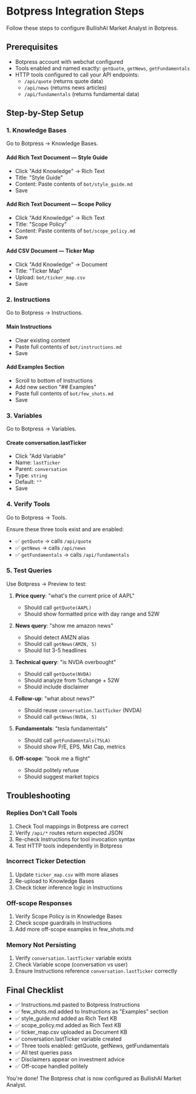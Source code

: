 # Botpress Integration Steps

Follow these steps to configure BullishAI Market Analyst in Botpress.

## Prerequisites

- Botpress account with webchat configured
- Tools enabled and named exactly: `getQuote`, `getNews`, `getFundamentals`
- HTTP tools configured to call your API endpoints:
  - `/api/quote` (returns quote data)
  - `/api/news` (returns news articles)
  - `/api/fundamentals` (returns fundamental data)

## Step-by-Step Setup

### 1. Knowledge Bases

Go to Botpress → Knowledge Bases.

#### Add Rich Text Document — Style Guide
- Click "Add Knowledge" → Rich Text
- Title: "Style Guide"
- Content: Paste contents of `bot/style_guide.md`
- Save

#### Add Rich Text Document — Scope Policy  
- Click "Add Knowledge" → Rich Text
- Title: "Scope Policy"
- Content: Paste contents of `bot/scope_policy.md`
- Save

#### Add CSV Document — Ticker Map
- Click "Add Knowledge" → Document
- Title: "Ticker Map"
- Upload: `bot/ticker_map.csv`
- Save

### 2. Instructions

Go to Botpress → Instructions.

#### Main Instructions
- Clear existing content
- Paste full contents of `bot/instructions.md`
- Save

#### Add Examples Section
- Scroll to bottom of Instructions
- Add new section "## Examples"
- Paste full contents of `bot/few_shots.md`
- Save

### 3. Variables

Go to Botpress → Variables.

#### Create conversation.lastTicker
- Click "Add Variable"
- Name: `lastTicker`
- Parent: `conversation`
- Type: `string`
- Default: `""`
- Save

### 4. Verify Tools

Go to Botpress → Tools.

Ensure these three tools exist and are enabled:
- ✅ `getQuote` → calls `/api/quote`
- ✅ `getNews` → calls `/api/news`
- ✅ `getFundamentals` → calls `/api/fundamentals`

### 5. Test Queries

Use Botpress → Preview to test:

1. **Price query**: "what's the current price of AAPL"
   - Should call `getQuote(AAPL)`
   - Should show formatted price with day range and 52W

2. **News query**: "show me amazon news"
   - Should detect AMZN alias
   - Should call `getNews(AMZN, 5)`
   - Should list 3-5 headlines

3. **Technical query**: "is NVDA overbought"
   - Should call `getQuote(NVDA)`
   - Should analyze from %change + 52W
   - Should include disclaimer

4. **Follow-up**: "what about news?"
   - Should reuse `conversation.lastTicker` (NVDA)
   - Should call `getNews(NVDA, 5)`

5. **Fundamentals**: "tesla fundamentals"
   - Should call `getFundamentals(TSLA)`
   - Should show P/E, EPS, Mkt Cap, metrics

6. **Off-scope**: "book me a flight"
   - Should politely refuse
   - Should suggest market topics

## Troubleshooting

### Replies Don't Call Tools

1. Check Tool mappings in Botpress are correct
2. Verify `/api/*` routes return expected JSON
3. Re-check Instructions for tool invocation syntax
4. Test HTTP tools independently in Botpress

### Incorrect Ticker Detection

1. Update `ticker_map.csv` with more aliases
2. Re-upload to Knowledge Bases
3. Check ticker inference logic in Instructions

### Off-scope Responses

1. Verify Scope Policy is in Knowledge Bases
2. Check scope guardrails in Instructions
3. Add more off-scope examples in few_shots.md

### Memory Not Persisting

1. Verify `conversation.lastTicker` variable exists
2. Check Variable scope (conversation vs user)
3. Ensure Instructions reference `conversation.lastTicker` correctly

## Final Checklist

- ✅ Instructions.md pasted to Botpress Instructions
- ✅ few_shots.md added to Instructions as "Examples" section
- ✅ style_guide.md added as Rich Text KB
- ✅ scope_policy.md added as Rich Text KB
- ✅ ticker_map.csv uploaded as Document KB
- ✅ conversation.lastTicker variable created
- ✅ Three tools enabled: getQuote, getNews, getFundamentals
- ✅ All test queries pass
- ✅ Disclaimers appear on investment advice
- ✅ Off-scope handled politely

You're done! The Botpress chat is now configured as BullishAI Market Analyst.

